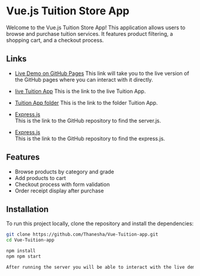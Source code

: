 # Vue.js Tuition Store App

Welcome to the Vue.js Tuition Store App! This application allows users to browse and purchase tuition services.
It features product filtering, a shopping cart, and a checkout process.

## Links
- [Live Demo on GitHub Pages](https://thanesha.github.io/)
  This link will take you to the live version of the GitHub pages where you can interact with it directly.
  
- [live Tuition App](App/Tuition.html)
  This is the link to the live Tuition App.
  
- [Tuition App folder](App)
  This is the link to the folder Tuition App.
  
- [Express.js](route/server.js)  
  This is the link to the GitHub repository to find the server.js.
  
- [Express.js](route/express.js)  
  This is the link to the GitHub repository to find the express.js.
  


## Features

- Browse products by category and grade
- Add products to cart
- Checkout process with form validation
- Order receipt display after purchase

## Installation

To run this project locally, clone the repository and install the dependencies:

```bash
git clone https://github.com/Thanesha/Vue-Tuition-app.git
cd Vue-Tuition-app

npm install
npm npm start

After running the server you will be able to interact with the live demo
